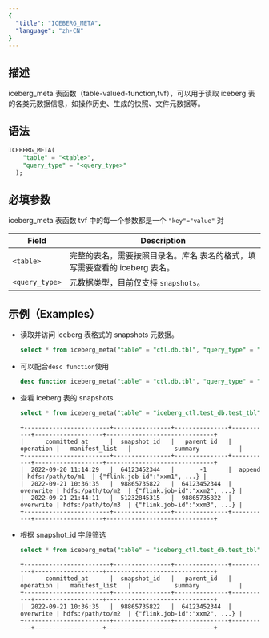 ```yaml
---
{
  "title": "ICEBERG_META",
  "language": "zh-CN"
}
---
```


## 描述

iceberg_meta 表函数（table-valued-function,tvf），可以用于读取 iceberg 表的各类元数据信息，如操作历史、生成的快照、文件元数据等。

## 语法
```sql
ICEBERG_META(
    "table" = "<table>", 
    "query_type" = "<query_type>"
  );
```

## 必填参数
iceberg_meta 表函数 tvf 中的每一个参数都是一个 `"key"="value"` 对

| Field        | Description                                                                 |
|--------------|-----------------------------------------------------------------------------|
| `<table>`    | 完整的表名，需要按照目录名。库名.表名的格式，填写需要查看的 iceberg 表名。       |
| `<query_type>` | 元数据类型，目前仅支持 `snapshots`。                                          |


## 示例（Examples）

- 读取并访问 iceberg 表格式的 snapshots 元数据。

    ```sql
    select * from iceberg_meta("table" = "ctl.db.tbl", "query_type" = "snapshots");
    ```

- 可以配合`desc function`使用

    ```sql
    desc function iceberg_meta("table" = "ctl.db.tbl", "query_type" = "snapshots");
    ```

- 查看 iceberg 表的 snapshots

    ```sql
    select * from iceberg_meta("table" = "iceberg_ctl.test_db.test_tbl", "query_type" = "snapshots");
    ```
    ```text
    +------------------------+----------------+---------------+-----------+-------------------+------------------------------+
    |      committed_at      |  snapshot_id   |   parent_id   | operation |   manifest_list   |            summary           |
    +------------------------+----------------+---------------+-----------+-------------------+------------------------------+
    |  2022-09-20 11:14:29   |  64123452344   |       -1      |  append   | hdfs:/path/to/m1  | {"flink.job-id":"xxm1", ...} |
    |  2022-09-21 10:36:35   |  98865735822   |  64123452344  | overwrite | hdfs:/path/to/m2  | {"flink.job-id":"xxm2", ...} |
    |  2022-09-21 21:44:11   |  51232845315   |  98865735822  | overwrite | hdfs:/path/to/m3  | {"flink.job-id":"xxm3", ...} |
    +------------------------+----------------+---------------+-----------+-------------------+------------------------------+
    ```

- 根据 snapshot_id 字段筛选

    ```sql
    select * from iceberg_meta("table" = "iceberg_ctl.test_db.test_tbl", "query_type" = "snapshots") where snapshot_id = 98865735822;
    ```
    ```text
    +------------------------+----------------+---------------+-----------+-------------------+------------------------------+
    |      committed_at      |  snapshot_id   |   parent_id   | operation |   manifest_list   |            summary           |
    +------------------------+----------------+---------------+-----------+-------------------+------------------------------+
    |  2022-09-21 10:36:35   |  98865735822   |  64123452344  | overwrite | hdfs:/path/to/m2  | {"flink.job-id":"xxm2", ...} |
    +------------------------+----------------+---------------+-----------+-------------------+------------------------------+
    ```

